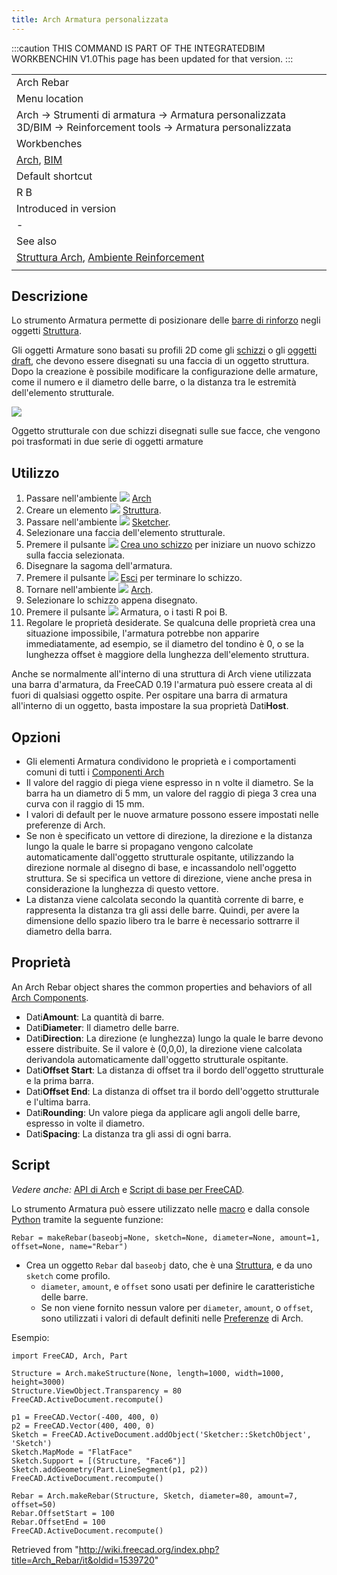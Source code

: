 ```yaml
---
title: Arch Armatura personalizzata
---
```


:::caution
THIS COMMAND IS PART OF THE INTEGRATEDBIM WORKBENCHIN V1.0This page has been updated for that version.
:::

|                                                                                                                                              |
| -------------------------------------------------------------------------------------------------------------------------------------------- |
| Arch Rebar                                                                                                                                   |
| Menu location                                                                                                                                |
| Arch → Strumenti di armatura → Armatura personalizzata 3D/BIM → Reinforcement tools → Armatura personalizzata                                |
| Workbenches                                                                                                                                  |
| [Arch](/Arch_Workbench/it "Arch Workbench/it"), [BIM](/BIM_Workbench/it "BIM Workbench/it")                                                  |
| Default shortcut                                                                                                                             |
| R B                                                                                                                                          |
| Introduced in version                                                                                                                        |
| -                                                                                                                                            |
| See also                                                                                                                                     |
| [Struttura Arch](/Arch_Structure/it "Arch Structure/it"), [Ambiente Reinforcement](/Reinforcement_Workbench/it "Reinforcement Workbench/it") |
|                                                                                                                                              |

## Descrizione

Lo strumento Armatura permette di posizionare delle [barre di rinforzo](http://en.wikipedia.org/wiki/Rebar) negli oggetti [Struttura](/Arch_Structure/it "Arch Structure/it").

Gli oggetti Armature sono basati su profili 2D come gli [schizzi](/Sketcher_Workbench/it "Sketcher Workbench/it") o gli [oggetti draft](/Draft_Workbench/it "Draft Workbench/it"), che devono essere disegnati su una faccia di un oggetto struttura. Dopo la creazione è possibile modificare la configurazione delle armature, come il numero e il diametro delle barre, o la distanza tra le estremità dell'elemento strutturale.

![](/images/Arch_Rebar_example.jpg)

Oggetto strutturale con due schizzi disegnati sulle sue facce, che vengono poi trasformati in due serie di oggetti armature

## Utilizzo

1. Passare nell'ambiente ![](/images/Workbench_Arch.svg) [Arch](/Arch_Workbench/it "Arch Workbench/it")
2. Creare un elemento ![](/images/Arch_Structure.svg) [Struttura](/Arch_Structure/it "Arch Structure/it").
3. Passare nell'ambiente ![](/images/Workbench_Sketcher.svg) [Sketcher](/Sketcher_Workbench/it "Sketcher Workbench/it").
4. Selezionare una faccia dell'elemento strutturale.
5. Premere il pulsante ![](/images/Sketcher_NewSketch.svg) [Crea uno schizzo](/Sketcher_NewSketch/it "Sketcher NewSketch/it") per iniziare un nuovo schizzo sulla faccia selezionata.
6. Disegnare la sagoma dell'armatura.
7. Premere il pulsante ![](/images/Sketcher_LeaveSketch.svg) [Esci](/Sketcher_LeaveSketch/it "Sketcher LeaveSketch/it") per terminare lo schizzo.
8. Tornare nell'ambiente ![](/images/Workbench_Arch.svg) [Arch](/Arch_Workbench/it "Arch Workbench/it").
9. Selezionare lo schizzo appena disegnato.
10. Premere il pulsante ![](/images/Arch_Rebar.svg) Armatura, o i tasti R poi B.
11. Regolare le proprietà desiderate. Se qualcuna delle proprietà crea una situazione impossibile, l'armatura potrebbe non apparire immediatamente, ad esempio, se il diametro del tondino è 0, o se la lunghezza offset è maggiore della lunghezza dell'elemento struttura.

Anche se normalmente all'interno di una struttura di Arch viene utilizzata una barra d'armatura, da FreeCAD 0.19 l'armatura può essere creata al di fuori di qualsiasi oggetto ospite. Per ospitare una barra di armatura all'interno di un oggetto, basta impostare la sua proprietà Dati**Host**.

## Opzioni

- Gli elementi Armatura condividono le proprietà e i comportamenti comuni di tutti i [Componenti Arch](/Arch_Component/it "Arch Component/it")
- Il valore del raggio di piega viene espresso in n volte il diametro. Se la barra ha un diametro di 5 mm, un valore del raggio di piega 3 crea una curva con il raggio di 15 mm.
- I valori di default per le nuove armature possono essere impostati nelle preferenze di Arch.
- Se non è specificato un vettore di direzione, la direzione e la distanza lungo la quale le barre si propagano vengono calcolate automaticamente dall'oggetto strutturale ospitante, utilizzando la direzione normale al disegno di base, e incassandolo nell'oggetto struttura. Se si specifica un vettore di direzione, viene anche presa in considerazione la lunghezza di questo vettore.
- La distanza viene calcolata secondo la quantità corrente di barre, e rappresenta la distanza tra gli assi delle barre. Quindi, per avere la dimensione dello spazio libero tra le barre è necessario sottrarre il diametro della barra.

## Proprietà

An Arch Rebar object shares the common properties and behaviors of all [Arch Components](/Arch_Component "Arch Component").

- Dati**Amount**: La quantità di barre.
- Dati**Diameter**: Il diametro delle barre.
- Dati**Direction**: La direzione (e lunghezza) lungo la quale le barre devono essere distribuite. Se il valore è (0,0,0), la direzione viene calcolata derivandola automaticamente dall'oggetto strutturale ospitante.
- Dati**Offset Start**: La distanza di offset tra il bordo dell'oggetto strutturale e la prima barra.
- Dati**Offset End**: La distanza di offset tra il bordo dell'oggetto strutturale e l'ultima barra.
- Dati**Rounding**: Un valore piega da applicare agli angoli delle barre, espresso in volte il diametro.
- Dati**Spacing**: La distanza tra gli assi di ogni barra.

## Script

_Vedere anche:_ [API di Arch](/Arch_API/it "Arch API/it") e [Script di base per FreeCAD](/FreeCAD_Scripting_Basics/it "FreeCAD Scripting Basics/it").

Lo strumento Armatura può essere utilizzato nelle [macro](/Macros/it "Macros/it") e dalla console [Python](/Python/it "Python/it") tramite la seguente funzione:

```
Rebar = makeRebar(baseobj=None, sketch=None, diameter=None, amount=1, offset=None, name="Rebar")

```

- Crea un oggetto `Rebar` dal `baseobj` dato, che è una [Struttura](/Arch_Structure/it "Arch Structure/it"), e da uno `sketch` come profilo.
  - `diameter`, `amount`, e `offset` sono usati per definire le caratteristiche delle barre.
  - Se non viene fornito nessun valore per `diameter`, `amount`, o `offset`, sono utilizzati i valori di default definiti nelle [Preferenze](/Arch_Preferences/it "Arch Preferences/it") di Arch.

Esempio:

```
import FreeCAD, Arch, Part

Structure = Arch.makeStructure(None, length=1000, width=1000, height=3000)
Structure.ViewObject.Transparency = 80
FreeCAD.ActiveDocument.recompute()

p1 = FreeCAD.Vector(-400, 400, 0)
p2 = FreeCAD.Vector(400, 400, 0)
Sketch = FreeCAD.ActiveDocument.addObject('Sketcher::SketchObject', 'Sketch')
Sketch.MapMode = "FlatFace"
Sketch.Support = [(Structure, "Face6")]
Sketch.addGeometry(Part.LineSegment(p1, p2))
FreeCAD.ActiveDocument.recompute()

Rebar = Arch.makeRebar(Structure, Sketch, diameter=80, amount=7, offset=50)
Rebar.OffsetStart = 100
Rebar.OffsetEnd = 100
FreeCAD.ActiveDocument.recompute()

```

Retrieved from "<http://wiki.freecad.org/index.php?title=Arch_Rebar/it&oldid=1539720>"
